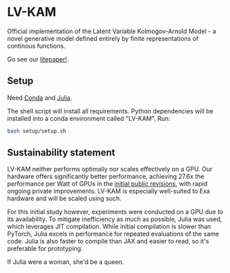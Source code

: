 # LV-KAM
Official implementation of the Latent Variable Kolmogov-Arnold Model -  a novel generative model defined entirely by finite representations of continous functions.

Go see our [litepaper!](https://exalaboratories.com/litepaper).

## Setup

Need [Conda](https://docs.conda.io/projects/conda/en/latest/user-guide/install/index.html) and [Julia](https://github.com/JuliaLang/juliaup).

The shell script will install all requirements. Python dependencies will be installed into a conda environment called "LV-KAM". Run:

```bash
bash setup/setup.sh
```

## Sustainability statement

LV-KAM neither performs optimally nor scales effectively on a GPU. Our hardware offers significantly better performance, achieving 27.6x the performance per Watt of GPUs in the [initial public revisions](https://exalaboratories.com/litepaper), with rapid ongoing private improvements. LV-KAM is especially well-suited to Exa hardware and will be scaled using such. 

For this initial study however, experiments were conducted on a GPU due to its availability. To mitigate inefficiency as much as possible, Julia was used, which leverages JIT compilation. While initial compilation is slower than PyTorch, Julia excels in performance for repeated evaluations of the same code. Julia is also faster to compile than JAX and easier to read, so it's preferable for prototyping. 

If Julia were a woman, she'd be a queen.

